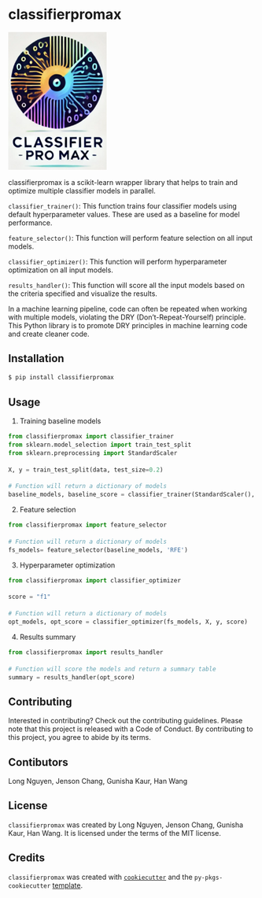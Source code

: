 # classifierpromax

<img src="./img/classifierpromax_logo.png" alt="drawing" width="200"/>

classifierpromax is a scikit-learn wrapper library that helps to train and optimize multiple classifier models in parallel.

`classifier_trainer()`:
This function trains four classifier models using default hyperparameter values. These are used as a baseline for model performance.

`feature_selector()`:
This function will perform feature selection on all input models.

`classifier_optimizer()`:
This function will perform hyperparameter optimization on all input models.

`results_handler()`:
This function will score all the input models based on the criteria specified and visualize the results.

In a machine learning pipeline, code can often be repeated when working with multiple models, violating the DRY (Don’t-Repeat-Yourself) principle. This Python library is to promote DRY principles in machine learning code and create cleaner code.

## Installation

```bash
$ pip install classifierpromax
```

## Usage
1. Training baseline models
```python
from classifierpromax import classifier_trainer
from sklearn.model_selection import train_test_split
from sklearn.preprocessing import StandardScaler

X, y = train_test_split(data, test_size=0.2)

# Function will return a dictionary of models
baseline_models, baseline_score = classifier_trainer(StandardScaler(), X, y, pos_label=1, seed=123)
```
2. Feature selection
```python
from classifierpromax import feature_selector

# Function will return a dictionary of models
fs_models= feature_selector(baseline_models, 'RFE')
```
3. Hyperparameter optimization
```python
from classifierpromax import classifier_optimizer

score = "f1"

# Function will return a dictionary of models
opt_models, opt_score = classifier_optimizer(fs_models, X, y, score)
```
4. Results summary
```python
from classifierpromax import results_handler

# Function will score the models and return a summary table
summary = results_handler(opt_score)
```
## Contributing

Interested in contributing? Check out the contributing guidelines. Please note that this project is released with a Code of Conduct. By contributing to this project, you agree to abide by its terms.

## Contibutors

Long Nguyen, Jenson Chang, Gunisha Kaur, Han Wang

## License

`classifierpromax` was created by Long Nguyen, Jenson Chang, Gunisha Kaur, Han Wang. It is licensed under the terms of the MIT license.

## Credits

`classifierpromax` was created with [`cookiecutter`](https://cookiecutter.readthedocs.io/en/latest/) and the `py-pkgs-cookiecutter` [template](https://github.com/py-pkgs/py-pkgs-cookiecutter).
